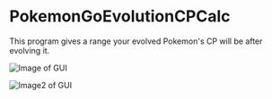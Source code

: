 # PokemonGoEvolutionCPCalc
This program gives a range your evolved Pokemon's CP will be after evolving it.

![Image of GUI](http://imgur.com/bbYt4sT)

![Image2 of GUI](http://imgur.com/dnJxYtd)
